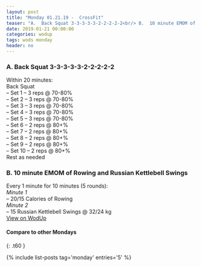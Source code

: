 ```yaml
---
layout: post
title: "Monday 01.21.19 -  CrossFit"
teaser: "A.  Back Squat 3-3-3-3-3-2-2-2-2-2<br/> B.  10 minute EMOM of Rowing and Russian Kettlebell Swings"
date: 2019-01-21 00:00:00
categories: wodup
tags: wods monday
header: no
---
```



<h3>A.  Back Squat 3-3-3-3-3-2-2-2-2-2</h3>
Within 20 minutes:<br/>
Back Squat<br/>– Set 1 – 3 reps  @ 70-80%<br/>– Set 2 – 3 reps  @ 70-80%<br/>– Set 3 – 3 reps  @ 70-80%<br/>– Set 4 – 3 reps  @ 70-80%<br/>– Set 5 – 3 reps  @ 70-80%<br/>– Set 6 – 2 reps  @ 80+%<br/>– Set 7 – 2 reps  @ 80+%<br/>– Set 8 – 2 reps  @ 80+%<br/>– Set 9 – 2 reps  @ 80+%<br/>– Set 10 – 2 reps  @ 80+%<br/>Rest as needed<br/>
<h3>B.  10 minute EMOM of Rowing and Russian Kettlebell Swings</h3>
Every 1 minute for 10 minutes (5 rounds):<br/><em>Minute 1</em><br/>– 20/15 Calories of Rowing<br/><em>Minute 2</em><br/>– 15 Russian Kettlebell Swings @ 32/24 kg<br/>
<a href="https://www.wodup.com/gyms/asphodel/wods/12574" target="blank">View on WodUp</a>


#### Compare to other Mondays
{: .t60 }

{% include list-posts tag='monday' entries='5' %}